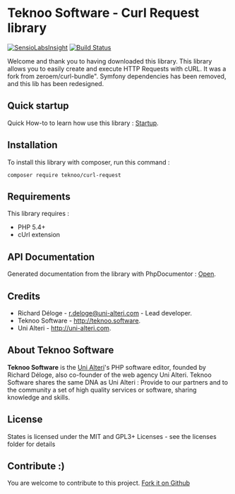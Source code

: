 Teknoo Software - Curl Request library
=================================

[![SensioLabsInsight](https://insight.sensiolabs.com/projects/2a14b3eb-a649-43a4-9d6a-7dd5aef8d02b/mini.png)](https://insight.sensiolabs.com/projects/2a14b3eb-a649-43a4-9d6a-7dd5aef8d02b) 
[![Build Status](https://travis-ci.org/TeknooSoftware/curl-request.svg?branch=master)](https://travis-ci.org/TeknooSoftware/curl-request)

Welcome and thank you to having downloaded this library. This library allows you to easily create and execute HTTP Requests with cURL. 
It was a fork from zeroem/curl-bundle". Symfony dependencies has been removed, and this lib has been redesigned.

Quick startup
-------------
Quick How-to to learn how use this library : [Startup](docs/quick-startup.md).

Installation
------------
To install this library with composer, run this command :

    composer require teknoo/curl-request

Requirements
------------
This library requires :

* PHP 5.4+
* cUrl extension

API Documentation
-----------------
Generated documentation from the library with PhpDocumentor : [Open](https://cdn.rawgit.com/TeknooSoftware/curl-request/master/docs/api/index.html).

Credits
-------

* Richard Déloge - <r.deloge@uni-alteri.com> - Lead developer.
* Teknoo Software - <http://teknoo.software>.
* Uni Alteri - <http://uni-alteri.com>.

About Teknoo Software
---------------------
**Teknoo Software** is the [Uni Alteri](http://uni-alteri.com)'s PHP software editor, founded by Richard Déloge, also co-founder of the web agency Uni Alteri. 
Teknoo Software shares the same DNA as Uni Alteri : Provide to our partners and to the community a set of high quality services or software, sharing knowledge and skills. 

License
-------
States is licensed under the MIT and GPL3+ Licenses - see the licenses folder for details

Contribute :)
-------------

You are welcome to contribute to this project. [Fork it on Github](CONTRIBUTING.md)
